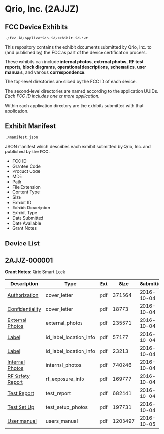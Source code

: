 # Qrio, Inc. (2AJJZ)
## FCC Device Exhibits

```
./fcc-id/application-id/exhibit-id.ext
```

This repository contains the exhibit documents submitted by Qrio, Inc. to (and published by) the FCC as part of the device certification process.

These exhibits can include **internal photos**, **external photos**, **RF test reports**, **block diagrams**, **operational descriptions**, **schematics**, **user manuals**, and various **correspondence**.

The top-level directories are sliced by the FCC ID of each device.

The second-level directories are named according to the application UUIDs. *Each FCC ID includes one or more application.*

Within each application directory are the exhibits submitted with that application. 

## Exhibit Manifest

```
./manifest.json
```

JSON manifest which describes each exhibit submitted by Qrio, Inc. and published by the FCC.

- FCC ID
- Grantee Code
- Product Code
- MD5
- Path
- File Extension
- Content Type
- Size
- Exhibit ID
- Exhibit Description
- Exhibit Type
- Date Submitted
- Date Available
- Grant Notes

## Device List
## 2AJJZ-000001
**Grant Notes:** Qrio Smart Lock

| Description | Type | Ext | Size | Submitted | Available |
| ----------- | ---- | --- | ---- | --------- | --------- |
| [Authorization](2AJJZ-000001/58e04b554f547f7df9c8806ec5c0d1d6/3155488.pdf) | cover_letter | pdf | 371564 | 2016-10-04 | 2016-10-05 |
| [Confidentiality](2AJJZ-000001/58e04b554f547f7df9c8806ec5c0d1d6/3155489.pdf) | cover_letter | pdf | 18773 | 2016-10-04 | 2016-10-05 |
| [External Photos](2AJJZ-000001/58e04b554f547f7df9c8806ec5c0d1d6/3155490.pdf) | external_photos | pdf | 235671 | 2016-10-04 | 2016-10-05 |
| [Label](2AJJZ-000001/58e04b554f547f7df9c8806ec5c0d1d6/3155492.pdf) | id_label_location_info | pdf | 57177 | 2016-10-04 | 2016-10-05 |
| [Label](2AJJZ-000001/58e04b554f547f7df9c8806ec5c0d1d6/3155493.pdf) | id_label_location_info | pdf | 23213 | 2016-10-04 | 2016-10-05 |
| [Internal Photos](2AJJZ-000001/58e04b554f547f7df9c8806ec5c0d1d6/3155491.pdf) | internal_photos | pdf | 740246 | 2016-10-04 | 2016-10-05 |
| [RF Safety Report](2AJJZ-000001/58e04b554f547f7df9c8806ec5c0d1d6/3155495.pdf) | rf_exposure_info | pdf | 169777 | 2016-10-04 | 2016-10-05 |
| [Test Report](2AJJZ-000001/58e04b554f547f7df9c8806ec5c0d1d6/3155498.pdf) | test_report | pdf | 682441 | 2016-10-04 | 2016-10-05 |
| [Test Set Up](2AJJZ-000001/58e04b554f547f7df9c8806ec5c0d1d6/3155497.pdf) | test_setup_photos | pdf | 197731 | 2016-10-04 | 2016-10-05 |
| [User manual](2AJJZ-000001/58e04b554f547f7df9c8806ec5c0d1d6/3156104.pdf) | users_manual | pdf | 1203497 | 2016-10-05 | 2016-10-05 |
